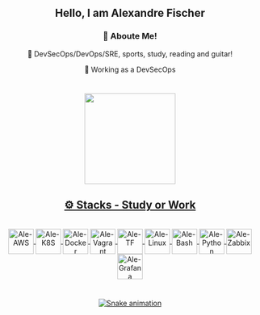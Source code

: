 <div align="center">
<h2> Hello, I am Alexandre Fischer</h2>
  
<h3>📌 Aboute Me!</h3>
  
  🙋 DevSecOps/DevOps/SRE, sports, study, reading and guitar!
  
  💼 Working as a DevSecOps
  
  #

<div align="center">
  <a href="https://github.com/alexandrerfischer">
  <img height="180em" src="https://github-readme-stats.vercel.app/api?username=alexandrerfischer&show_icons=true&theme=dark&include_all_commits=true&count_private=true"/>
</div>
  
<div align="center">
<h2>⚙️ Stacks - Study or Work</h2>
  
<div style="display: inline_block"><br>
  <img align="center" alt="Ale-AWS" height="50" width="50" src="https://cdn.jsdelivr.net/gh/devicons/devicon/icons/amazonwebservices/amazonwebservices-original.svg">
  <img align="center" alt="Ale-K8S" height="50" width="50" src="https://cdn.jsdelivr.net/gh/devicons/devicon/icons/kubernetes/kubernetes-plain.svg">
  <img align="center" alt="Ale-Docker" height="50" width="50" src="https://cdn.jsdelivr.net/gh/devicons/devicon/icons/docker/docker-original.svg">
  <img align="center" alt="Ale-Vagrant" height="50" width="50" src="https://cdn.jsdelivr.net/gh/devicons/devicon/icons/vagrant/vagrant-original.svg">
  <img align="center" alt="Ale-TF" height="50" width="50" src="https://www.vectorlogo.zone/logos/terraformio/terraformio-icon.svg">
  <img align="center" alt="Ale-Linux" height="50" width="50" src="https://cdn.jsdelivr.net/gh/devicons/devicon/icons/linux/linux-original.svg">
  <img align="center" alt="Ale-Bash" height="50" width="50" src="https://cdn.jsdelivr.net/gh/devicons/devicon/icons/bash/bash-original.svg">
  <img align="center" alt="Ale-Python" height="50" width="50" src="https://cdn.jsdelivr.net/gh/devicons/devicon/icons/python/python-original.svg">
  <img align="center" alt="Ale-Zabbix" height="50" width="50" src="https://www.vectorlogo.zone/logos/zabbix/zabbix-icon.svg">
  <img align="center" alt="Ale-Grafana" height="50" width="50" src="https://www.vectorlogo.zone/logos/grafana/grafana-icon.svg">
</div>
 
  #
    
  ![Snake animation](https://github.com/alexandrerfischer/alexandrerfischer/blob/output/github-contribution-grid-snake.svg)
 
</div>
